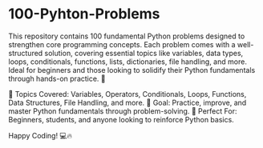 # 100-Pyhton-Problems
This repository contains 100 fundamental Python problems designed to strengthen core programming concepts. Each problem comes with a well-structured solution, covering essential topics like variables, data types, loops, conditionals, functions, lists, dictionaries, file handling, and more. Ideal for beginners and those looking to solidify their Python fundamentals through hands-on practice. 🚀

🔹 Topics Covered: Variables, Operators, Conditionals, Loops, Functions, Data Structures, File Handling, and more.
🔹 Goal: Practice, improve, and master Python fundamentals through problem-solving.
🔹 Perfect For: Beginners, students, and anyone looking to reinforce Python basics.

Happy Coding! 💻🔥
